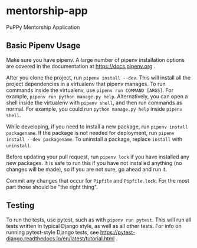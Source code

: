 # mentorship-app
PuPPy Mentorship Application


## Basic Pipenv Usage

Make sure you have pipenv. A large number of pipenv installation options
are covered in the documentation at https://docs.pipenv.org .

After you clone the project, run `pipenv install --dev`. This will install
all the project dependencies in a virtualenv that pipenv manages. To run
commands inside the virtualenv, use `pipenv run COMMAND [ARGS]`. For example,
`pipenv run python manage.py help`. Alternatively, you can open a shell inside
the virtualenv with `pipenv shell`, and then run commands as normal. For
example, you could run `python manage.py help` inside `pipenv shell`.


While developing, if you need to install a new package, run
`pipenv install packagename`. If the package is not needed for deployment, run
`pipenv install --dev packagename`. To uninstall a package, replace `install`
with `uninstall`.

Before updating your pull request, run `pipenv lock` if you have installed
any new packages. It is safe to run this if you have not installed anything
(no changes will be made), so if you are not sure, go ahead and run it.

Commit any changes that occur for `Pipfile` and `Pipfile.lock`. For the most
part those should be "the right thing".

## Testing

To run the tests, use pytest, such as with `pipenv run pytest`. This will run
all tests written in typical Django style, as well as all other tests. For
info on running pytest-style Django tests, see
https://pytest-django.readthedocs.io/en/latest/tutorial.html .
